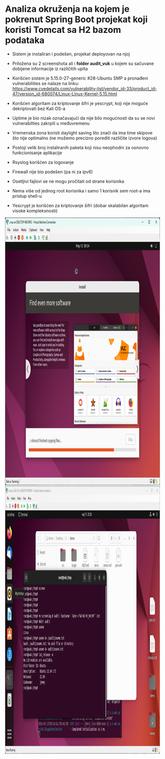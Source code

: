 # Analiza okruženja na kojem je pokrenut Spring Boot projekat koji koristi Tomcat sa H2 bazom podataka

- Sistem je instaliran i podešen, projekat deployovan na njoj

- Priložena su 2 screenshota ali i **folder audit_vuk** u kojem su sačuvane
  dobijene informacije iz različitih upita

- Korišćen sistem je 5.15.0-27-generic \#28-Ubuntu SMP a pronađeni
  vulnerabilities se nalaze na linku:
  [<u>https://www.cvedetails.com/vulnerability-list/vendor_id-33/product_id-47/version_id-680074/Linux-Linux-Kernel-5.15.html</u>](https://www.cvedetails.com/vulnerability-list/vendor_id-33/product_id-47/version_id-680074/Linux-Linux-Kernel-5.15.html)

- Korišćen algoritam za kriptovanje šifri je yescrypt, koji nije moguće dekriptovati bez Kali OS-a

- Uptime je bio nizak označavajući da nije bilo mogućnosti da su se novi
  vulnerabilties zakrpili u međuvremenu

- Vremenska zona koristi daylight saving što znači da ima time skipove
  što nije optimalno (ne možemo precizno porediti različite izvore
  logova)

- Postoji velik broj instaliranih paketa koji nisu neophodni za osnovno
  funkcionisanje aplikacije

- Rsyslog korišćen za logovanje

- Firewall nije bio podešen (pa ni za ipv6)

- Osetljivi fajlovi se ne mogu pročitati od strane korisnika

- Nema više od jednog root korisnika i samo 1 korisnik sem root-a ima
  pristup shell-u

- Yescrypt je korišćen za kriptovanje šifri (dobar skalabilan algoritam
  visoke kompleksnosti)

<img src="screenovi_vuk/image1.png" style="width:10.6875in;height:9.08333in" /><img src="screenovi_vuk/image2.png" style="width:14.22917in;height:9.08333in" />
